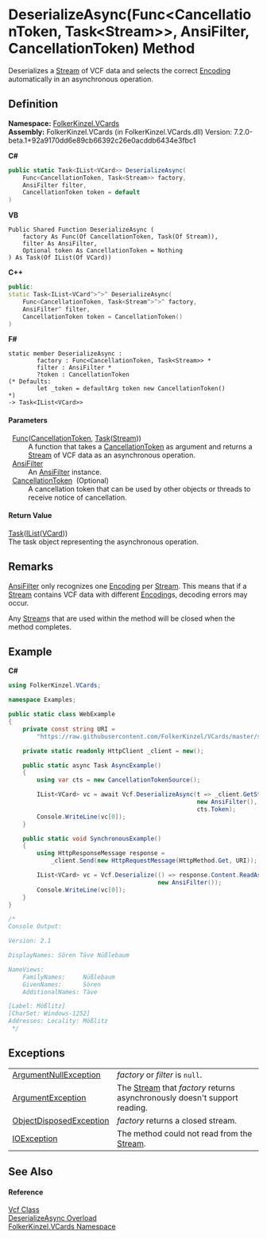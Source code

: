 # DeserializeAsync(Func&lt;CancellationToken, Task&lt;Stream&gt;&gt;, AnsiFilter, CancellationToken) Method


Deserializes a <a href="https://learn.microsoft.com/dotnet/api/system.io.stream" target="_blank" rel="noopener noreferrer">Stream</a> of VCF data and selects the correct <a href="https://learn.microsoft.com/dotnet/api/system.text.encoding" target="_blank" rel="noopener noreferrer">Encoding</a> automatically in an asynchronous operation.



## Definition
**Namespace:** <a href="67dce261-ab8f-dd0a-4c0c-bc2633c1719e.md">FolkerKinzel.VCards</a>  
**Assembly:** FolkerKinzel.VCards (in FolkerKinzel.VCards.dll) Version: 7.2.0-beta.1+92a9170dd6e89cb66392c26e0acddb6434e3fbc1

**C#**
``` C#
public static Task<IList<VCard>> DeserializeAsync(
	Func<CancellationToken, Task<Stream>> factory,
	AnsiFilter filter,
	CancellationToken token = default
)
```
**VB**
``` VB
Public Shared Function DeserializeAsync ( 
	factory As Func(Of CancellationToken, Task(Of Stream)),
	filter As AnsiFilter,
	Optional token As CancellationToken = Nothing
) As Task(Of IList(Of VCard))
```
**C++**
``` C++
public:
static Task<IList<VCard^>^>^ DeserializeAsync(
	Func<CancellationToken, Task<Stream^>^>^ factory, 
	AnsiFilter^ filter, 
	CancellationToken token = CancellationToken()
)
```
**F#**
``` F#
static member DeserializeAsync : 
        factory : Func<CancellationToken, Task<Stream>> * 
        filter : AnsiFilter * 
        ?token : CancellationToken 
(* Defaults:
        let _token = defaultArg token new CancellationToken()
*)
-> Task<IList<VCard>> 
```



#### Parameters
<dl><dt>  <a href="https://learn.microsoft.com/dotnet/api/system.func-2" target="_blank" rel="noopener noreferrer">Func</a>(<a href="https://learn.microsoft.com/dotnet/api/system.threading.cancellationtoken" target="_blank" rel="noopener noreferrer">CancellationToken</a>, <a href="https://learn.microsoft.com/dotnet/api/system.threading.tasks.task-1" target="_blank" rel="noopener noreferrer">Task</a>(<a href="https://learn.microsoft.com/dotnet/api/system.io.stream" target="_blank" rel="noopener noreferrer">Stream</a>))</dt><dd>A function that takes a <a href="https://learn.microsoft.com/dotnet/api/system.threading.cancellationtoken" target="_blank" rel="noopener noreferrer">CancellationToken</a> as argument and returns a <a href="https://learn.microsoft.com/dotnet/api/system.io.stream" target="_blank" rel="noopener noreferrer">Stream</a> of VCF data as an asynchronous operation.</dd><dt>  <a href="ca4f9ae6-422e-3a83-0b64-fc82ba7c1b4a.md">AnsiFilter</a></dt><dd>An <a href="ca4f9ae6-422e-3a83-0b64-fc82ba7c1b4a.md">AnsiFilter</a> instance.</dd><dt>  <a href="https://learn.microsoft.com/dotnet/api/system.threading.cancellationtoken" target="_blank" rel="noopener noreferrer">CancellationToken</a>  (Optional)</dt><dd>A cancellation token that can be used by other objects or threads to receive notice of cancellation.</dd></dl>

#### Return Value
<a href="https://learn.microsoft.com/dotnet/api/system.threading.tasks.task-1" target="_blank" rel="noopener noreferrer">Task</a>(<a href="https://learn.microsoft.com/dotnet/api/system.collections.generic.ilist-1" target="_blank" rel="noopener noreferrer">IList</a>(<a href="23413828-9a4a-2851-b88b-84d0afcb0031.md">VCard</a>))  
The task object representing the asynchronous operation.

## Remarks

<a href="ca4f9ae6-422e-3a83-0b64-fc82ba7c1b4a.md">AnsiFilter</a> only recognizes one <a href="https://learn.microsoft.com/dotnet/api/system.text.encoding" target="_blank" rel="noopener noreferrer">Encoding</a> per <a href="https://learn.microsoft.com/dotnet/api/system.io.stream" target="_blank" rel="noopener noreferrer">Stream</a>. This means that if a <a href="https://learn.microsoft.com/dotnet/api/system.io.stream" target="_blank" rel="noopener noreferrer">Stream</a> contains VCF data with different <a href="https://learn.microsoft.com/dotnet/api/system.text.encoding" target="_blank" rel="noopener noreferrer">Encoding</a>s, decoding errors may occur.

Any <a href="https://learn.microsoft.com/dotnet/api/system.io.stream" target="_blank" rel="noopener noreferrer">Stream</a>s that are used within the method will be closed when the method completes.


## Example


**C#**  
``` C#
using FolkerKinzel.VCards;

namespace Examples;

public static class WebExample
{
    private const string URI =
        "https://raw.githubusercontent.com/FolkerKinzel/VCards/master/src/Examples/AnsiFilterExamples/German.vcf";

    private static readonly HttpClient _client = new();

    public static async Task AsyncExample()
    {
        using var cts = new CancellationTokenSource();

        IList<VCard> vc = await Vcf.DeserializeAsync(t => _client.GetStreamAsync(URI, t),
                                                     new AnsiFilter(),
                                                     cts.Token);
        Console.WriteLine(vc[0]);
    }

    public static void SynchronousExample()
    {
        using HttpResponseMessage response =
            _client.Send(new HttpRequestMessage(HttpMethod.Get, URI));

        IList<VCard> vc = Vcf.Deserialize(() => response.Content.ReadAsStream(),
                                          new AnsiFilter());
        Console.WriteLine(vc[0]);
    }
}

/*
Console Output:

Version: 2.1

DisplayNames: Sören Täve Nüßlebaum

NameViews:
    FamilyNames:     Nüßlebaum
    GivenNames:      Sören
    AdditionalNames: Täve

[Label: Mößlitz]
[CharSet: Windows-1252]
Addresses: Locality: Mößlitz
 */
```


## Exceptions
<table>
<tr>
<td><a href="https://learn.microsoft.com/dotnet/api/system.argumentnullexception" target="_blank" rel="noopener noreferrer">ArgumentNullException</a></td>
<td><em>factory</em> or <em>filter</em> is <code>null</code>.</td></tr>
<tr>
<td><a href="https://learn.microsoft.com/dotnet/api/system.argumentexception" target="_blank" rel="noopener noreferrer">ArgumentException</a></td>
<td>The <a href="https://learn.microsoft.com/dotnet/api/system.io.stream" target="_blank" rel="noopener noreferrer">Stream</a> that <em>factory</em> returns asynchronously doesn't support reading.</td></tr>
<tr>
<td><a href="https://learn.microsoft.com/dotnet/api/system.objectdisposedexception" target="_blank" rel="noopener noreferrer">ObjectDisposedException</a></td>
<td><em>factory</em> returns a closed stream.</td></tr>
<tr>
<td><a href="https://learn.microsoft.com/dotnet/api/system.io.ioexception" target="_blank" rel="noopener noreferrer">IOException</a></td>
<td>The method could not read from the <a href="https://learn.microsoft.com/dotnet/api/system.io.stream" target="_blank" rel="noopener noreferrer">Stream</a>.</td></tr>
</table>

## See Also


#### Reference
<a href="776cc866-d81c-94ea-6b2e-9256ed03ad3b.md">Vcf Class</a>  
<a href="47759818-96e0-75ad-6ccb-0438240623cd.md">DeserializeAsync Overload</a>  
<a href="67dce261-ab8f-dd0a-4c0c-bc2633c1719e.md">FolkerKinzel.VCards Namespace</a>  
